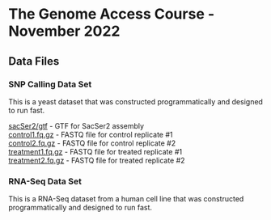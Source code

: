 # The Genome Access Course - November 2022

## Data Files

### SNP Calling Data Set

This is a yeast dataset that was constructed programmatically and designed to run fast.

<a href="sacSer2.gtf">sacSer2/gtf</a> - GTF for SacSer2 assembly <BR>
<a href="control1.fq.gz">control1.fq.gz</a> - FASTQ file for control replicate #1 <BR>
<a href="control1.fq.gz">control2.fq.gz</a> - FASTQ file for control replicate #2 <BR>
<a href="treatment1.fq.gz">treatment1.fq.gz</a> - FASTQ file for treated replicate #1 <BR>
<a href="treatment2.fq.gz">treatment2.fq.gz</a> - FASTQ file for treated replicate #2 <BR>

### RNA-Seq Data Set

This is a RNA-Seq dataset from a human cell line that was constructed programmatically and designed to run fast.



